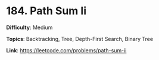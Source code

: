 # 184. Path Sum Ii

**Difficulty**: Medium

**Topics**: Backtracking, Tree, Depth-First Search, Binary Tree

**Link**: https://leetcode.com/problems/path-sum-ii
